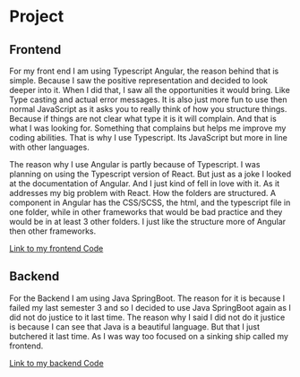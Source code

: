 # Project

## Frontend

For my front end I am using Typescript Angular, the reason behind that is simple. Because I saw the positive representation and decided to look deeper into it. 
When I did that, I saw all the opportunities it would bring. Like Type casting and actual error messages. 
It is also just more fun to use then normal JavaScript as it asks you to really think of how you structure things. Because if things are not clear what type it is it will complain.
And that is what I was looking for. Something that complains but helps me improve my coding abilities. 
That is why I use Typescript. Its JavaScript but more in line with other languages.

The reason why I use Angular is partly because of Typescript. I was planning on using the Typescript version of React. 
But just as a joke I looked at the documentation of Angular. And I just kind of fell in love with it. As it addresses my big problem with React. 
How the folders are structured. A component in Angular has the CSS/SCSS, the html, and the typescript file in one folder, while in other frameworks that would be bad practice and they would be in at least 3 other folders.
I just like the structure more of Angular then other frameworks.

[Link to my frontend Code](https://github.com/ThomasPouw/TrickingEnigma-Frontend)

## Backend 

For the Backend I am using Java SpringBoot. The reason for it is because I failed my last semester 3 and so I decided to use Java SpringBoot again as I did not do justice to it last time. 
The reason why I said I did not do it justice is because I can see that Java is a beautiful language. But that I just butchered it last time. 
As I was way too focused on a sinking ship called my frontend.

[Link to my backend Code](https://github.com/ThomasPouw/TricklingEnigma-Backend)

